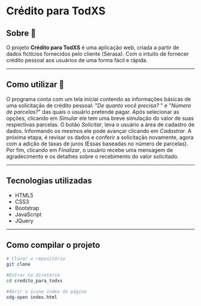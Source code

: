 # Crédito para TodXS

 ## Sobre 🔎

 O projeto **Crédito para TodXS** é uma aplicação web, criada a partir de dados fictícios fornecidos pelo cliente (Serasa). Com o intuito de fornecer crédito pessoal aos usuários de uma forma fácil e rápida. 
 <hr>

 ## Como utilizar 📓

O programa conta com um tela inicial contendo as informações básicas de uma solicitação de crédito pessoal: "*De quanto você precisa?* " e "*Número de parcelas?*" das quais o usuário pretende pagar. Após selecionar as opções, clicando em *Simular* ele tem uma breve simulação do valor de suas respectivas parcelas. O botão *Solicitar*, leva o usuário a área de cadastro de dados. Informando os mesmos ele pode avançar clicando em *Cadastrar*. A próxima etapa, é revisar os dados e conferir a solicitação novamente, agora com a adição de taxas de juros (Essas baseadas no número de parcelas). Por fim, clicando em *Finalizar*, o usuário recebe uma mensagem de agradecimento e os detalhes sobre o recebimento do valor solicitado. 
<hr>

## Tecnologias utilizadas

+ HTML5
+ CSS3
+ Bootstrap
+ JavaScript
+ JQuery
<hr>

## Como compilar o projeto 
```bash
# Clonar o repositório
git clone 

#Entrar no diretório
cd credito_para_todxs

#Abrir o ícone index da página
xdg-open index.html 
